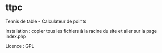 ttpc
====

Tennis de table - Calculateur de points

Installation : copier tous les fichiers à la racine du site et aller sur la page index.php

Licence : GPL

